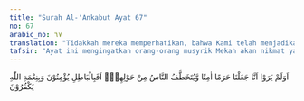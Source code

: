```yaml
---
title: "Surah Al-'Ankabut Ayat 67"
no: 67
arabic_no: ٦٧
translation: "Tidakkah mereka memperhatikan, bahwa Kami telah menjadikan (negeri mereka) tanah suci yang aman, padahal manusia di sekitarnya saling merampok. Mengapa (setelah nyata kebenaran) mereka masih percaya kepada yang batil dan ingkar kepada nikmat Allah? "
tafsir: "Ayat ini mengingatkan orang-orang musyrik Mekah akan nikmat yang dilimpahkan kepada mereka. Allah mengistimewakan mereka dari penduduk negeri-negeri di sekitar mereka dengan menjadikan kota Mekah sebagai negeri yang aman, tenteram, dan diharamkan berperang di sana. Allah menjaga negeri itu dari musuh-musuh yang hendak menghancurkan dan menguasainya, seperti yang pernah terjadi pada tahun kelahiran Nabi Muhammad. Pada waktu itu, tentara Abrahah yang mengendarai gajah dihancurkan Allah sebelum mereka sempat menjamah Ka'bah.\n\nAllah berfirman:\n\n(1) Tidakkah engkau (Muhammad) perhatikan bagaimana Tuhanmu telah bertindak terhadap pasukan bergajah? (2) Bukankah Dia telah menjadikan tipu daya mereka itu sia-sia? (3) dan Dia mengirimkan kepada mereka burung yang berbondong-bondong, (4) yang melempari mereka dengan batu dari tanah liat yang dibakar, (5) sehingga mereka dijadikan-Nya seperti daun-daun yang dimakan (ulat). (al-Fil/105: 1-5)\n\nDalam ayat yang lain diterangkan keadaan kota Mekah dan kehidupan orang-orang Quraisy. Allah berfirman:\n\n(1) Karena kebiasaan orang-orang Quraisy, (2) (yaitu) kebiasaan mereka bepergian pada musim dingin dan musim panas. (3) Maka hendaklah mereka menyembah Tuhan (pemilik) rumah ini (Ka'bah), (4) yang telah memberi makanan kepada mereka untuk menghilangkan lapar dan mengamankan mereka dari rasa ketakutan. (Quraisy/106: 1-4)\n\nDi sisi lain, negeri-negeri yang berada di sekitar Mekah dalam keadaan tidak aman. Sering terjadi perampokan, pembunuhan, kekacauan, dan peperangan antar kabilah, sehingga orang tidak dapat merasakan kedamaian dan keamanan atas jiwa, keluarga, dan hartanya. Setiap saat penduduknya selalu berada dalam keadaan khawatir diserbu musuh. Pada ayat ini dipertanyakan kepada orang-orang musyrik itu bahwa apakah mereka tidak melihat nikmat yang jelas dan nyata itu? Apakah mereka tidak merasakan sedikit juga bahwa Allah telah mengistimewakan mereka dari penduduk negeri di sekitar mereka. Kenapa mereka tidak meninggalkan penyembahan berhala yang mengotori Ka'bah itu? Sebenarnya orang Mekah telah mengetahui semuanya, tetapi karena keingkaran, mereka mempercayai yang batil dan mengingkari nikmat Allah. Alangkah rendahnya akal mereka."
---
```

اَوَلَمْ يَرَوْا اَنَّا جَعَلْنَا حَرَمًا اٰمِنًا وَّيُتَخَطَّفُ النَّاسُ مِنْ حَوْلِهِمْۗ اَفَبِالْبَاطِلِ يُؤْمِنُوْنَ وَبِنِعْمَةِ اللّٰهِ يَكْفُرُوْنَ